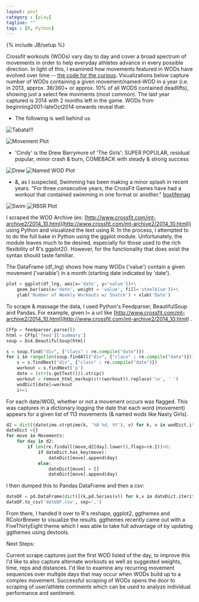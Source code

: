```yaml
---
layout: post
category : [play]
tagline: ""
tags : [R, Python]
---
```

{% include JB/setup %}


Crossfit workouts (WODs) vary day to day and cover a broad spectrum of movements in order to help everyday athletes advance in every possible direction. In light of this, I examined how movements featured in WODs have evolved over time -- [the code for the curious](https://github.com/lubagloukhov/crossfit). Visualizations below capture number of WODs containing a given movement/named-WOD in a year (i.e. in 2013, approx. 36/360+ or approx. 10% of all WODS contained deadlifts), showing just a select few movments (most common). The last year captured is 2014 with 2 months left in the game.  WODs from beginning2001-lateOct2014 onwards  reveal that:

- The following is well behind us

![Tabata!!!]({{lubagloukhov.github.com}}/assets/tabata.jpg )

![Movement Plot]({{lubagloukhov.github.com}}/assets/movePlot.jpeg )


- 'Cindy' is the Drew Barrymore of 'The Girls': SUPER POPULAR, residual popular, minor crash & burn, COMEBACK with steady & strong success

![Drew]({{lubagloukhov.github.com}}/assets/drew.jpg )
![Named WOD Plot]({{lubagloukhov.github.com}}/assets/namedPlot.jpeg )

- &, as I suspected, Swimming has been making a minor splash in recent years. "For three consecutive years, the CrossFit Games have had a workout that contained swimming in one format or another." [boxlifemag](http://www.boxlifemagazine.com/training/should-you-incorporate-swimming-in-your-crossfit-programming)

![Swim]({{lubagloukhov.github.com}}/assets/shark.jpg )
![RBSR Plot]({{lubagloukhov.github.com}}/assets/rbsrPlot.jpeg )

	
I scraped the WOD Archive (ex: [http://www.crossfit.com/mt-archive2/2014_10.html](http://www.crossfit.com/mt-archive2/2014_10.html)) using Python and visualized the text using R. In the process, I attempted to to do the full bake in Python using the ggplot module. Unfortunately, the module leaves much to be desired, especially for those used to the rich flexibility of R's ggplot2(). However, for the functionality that does exist the syntax should taste familiar.

The DataFrame (df_lng) shows how many WODs ('value') contain a given movement ('variable') in a month (starting date indicated by 'date').

~~~ python
plot = ggplot(df_lng, aes(x='date', y='value'))+\
	geom_bar(aes(x='date', weight = 'value', fill='steelblue'))+\
	ylab('Number of Weekly Workouts w/ Snatch') + xlab('Date')
~~~
        
To scrape & massage the data, I used Python's Feedparser, BeautifulSoup and Pandas. For example, given l= a url like [http://www.crossfit.com/mt-archive2/2014_10.html](http://www.crossfit.com/mt-archive2/2014_10.html) .

~~~ python    
CFfp = feedparser.parse(l)
html = CFfp['feed']['summary']
soup = bs4.BeautifulSoup(html)

s = soup.find("div", {"class" : re.compile("date")})
for i in range(len(soup.findAll("div", {"class" : re.compile("date")}))-1):
	s = s.findNext("div", {"class" : re.compile("date")})
	workout = s.findNext('p')
	date = (str(s.getText())).strip()
	workout = remove_html_markup(str(workout)).replace('\n', ' ')
	wodDict[date]=workout
	i+=1
~~~

For each date/WOD, whether or not a movement occurs was flagged. This was captures in a dictionary logging the date that each word (movement) appears for a given list of 113 movements (& named wods like Nasty Girls).

~~~ python    
d2 = dict((datetime.strptime(k, '%B %d, %Y'), v) for k, v in wodDict.items())
dateDict ={}
for move in Movements:
	for day in d2:
		if len(re.findall(move,d2[day].lower(),flags=re.I))>0:
			if dateDict.has_key(move):
				dateDict[move].append(day)
			else:
				dateDict[move] = []
				dateDict[move].append(day)
~~~

I then dumped this to Pandas DataFrame and then a csv:

~~~ python
dateDF = pd.DataFrame(dict([(k,pd.Series(v)) for k,v in dateDict.iteritems()]))
dateDF.to_csv('dateDF.csv', sep=',')
~~~

From there, I handed it over to R's reshape, ggplot2, ggthemes and RColorBrewer to visualize the results. ggthemes recently came out with a FiveThirtyEight theme which I was able to take full advantage of by updating ggthemes using devtools.


Next Steps:

Current scrape captures just the first WOD listed of the day, to improve this I'd like to also capture alternate workouts as well as suggested weights, time, reps and distances. I'd like to examine any recurring movement sequences over multiple days that may occur when WODs build up to a complex movement. Successful scraping of WODs opens the door to scraping of user/athlete comments which can be used to analyze individual performance and sentiment.
